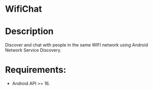WifiChat
========

# Description
Discover and chat with people in the same WIFI network using Android Network Service Discovery.

# Requirements:
- Android API >= 16.

